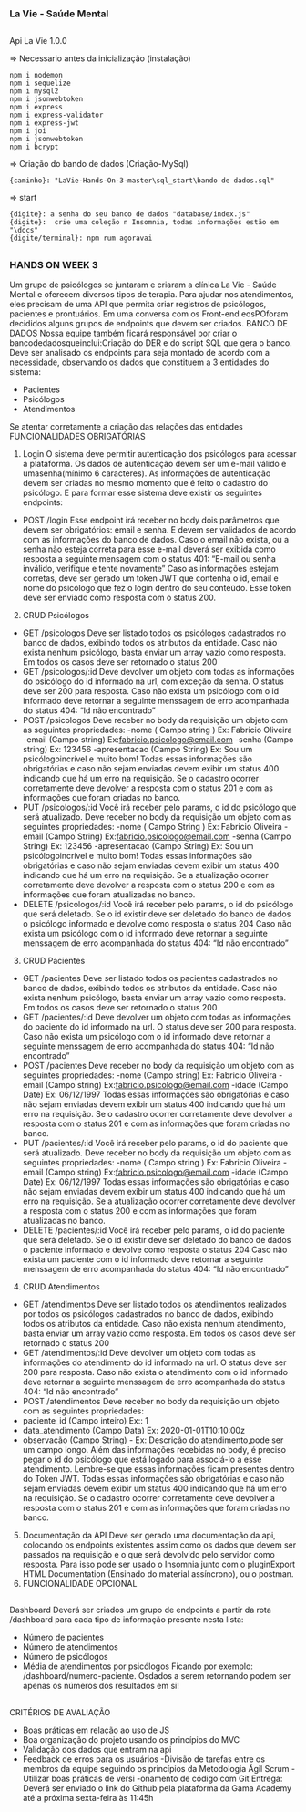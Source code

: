### La Vie - Saúde Mental
##
Api La Vie 1.0.0

=> Necessario antes da inicialização (instalação)

    npm i nodemon
    npm i sequelize
    npm i mysql2
    npm i jsonwebtoken
    npm i express
    npm i express-validator
    npm i express-jwt
    npm i joi
    npm i jsonwebtoken
    npm i bcrypt


=> Criação do bando de dados (Criação-MySql)

    {caminho}: "LaVie-Hands-On-3-master\sql_start\bando de dados.sql"

=> start

    {digite}: a senha do seu banco de dados "database/index.js"
    {digite}:  crie uma coleção n Insomnia, todas informações estão em "\docs" 
    {digite/terminal}: npm rum agoravai 
##   

### HANDS ON WEEK 3
Um grupo de psicólogos se juntaram e criaram a clínica La Vie - Saúde Mental e
oferecem diversos tipos de terapia.
Para ajudar nos atendimentos, eles precisam de uma API que permita criar registros de
psicólogos, pacientes e prontuários. Em uma conversa com os Front-end eosPOforam
decididos alguns grupos de endpoints que devem ser criados.
BANCO DE DADOS
Nossa equipe também ficará responsável por criar o bancodedadosqueinclui:Criação
do DER e do script SQL que gera o banco.
Deve ser analisado os endpoints para seja montado de acordo com a necessidade,
observando os dados que constituem a 3 entidades do sistema:
- Pacientes
- Psicólogos
- Atendimentos

Se atentar corretamente a criação das relações das entidades
FUNCIONALIDADES OBRIGATÓRIAS
1. Login
O sistema deve permitir autenticação dos psicólogos para acessar a plataforma.
Os dados de autenticação devem ser um e-mail válido e umasenha(mínimo 6
caracteres).  As informações de autenticação devem ser criadas no mesmo
momento que é feito o cadastro do psicólogo.
E para formar esse sistema deve existir os seguintes endpoints:
- POST /login
Esse endpoint irá receber no body dois parâmetros que devem ser obrigatórios:
email e senha. E devem ser validados de acordo com as informações do banco
de dados.
Caso o email não exista, ou a senha não esteja correta para esse e-mail deverá
ser exibida como resposta a seguinte mensagem com o status 401:
“E-mail ou senha inválido, verifique e tente novamente”
Caso as informações estejam corretas, deve ser gerado um token JWT que
contenha o id, email e nome do psicólogo que fez o login dentro do seu
conteúdo. Esse token deve ser enviado como resposta com o status 200.
2. CRUD Psicólogos
- GET /psicologos
Deve ser listado todos os psicólogos cadastrados no banco de dados, exibindo
todos os atributos da entidade.
Caso não exista nenhum psicólogo, basta enviar um array vazio como resposta.
Em todos os casos deve ser retornado o status 200
- GET /psicologos/:id
Deve devolver um objeto com todas as informações do psicólogo do id
informado na url, com exceção da senha. O status deve ser 200 para resposta.
Caso não exista um psicólogo com o id informado deve retornar a seguinte
menssagem de erro acompanhada do status 404:
“Id não encontrado”
- POST /psicologos
Deve receber no body da requisição um objeto com as seguintes propriedades:
-nome ( Campo string ) Ex: Fabricio Oliveira
-email (Campo string) Ex:fabricio.psicologo@email.com
-senha (Campo string) Ex: 123456
-apresentacao (Campo String) Ex: Sou um psicólogoincrível e muito bom!
Todas essas informações são obrigatórias  e caso não sejam enviadas devem
exibir um status 400 indicando que há um erro na requisição.
Se o cadastro ocorrer corretamente deve devolver a resposta com o status 201 e
com as informações que foram criadas no banco.
- PUT /psicologos/:id
Você irá receber pelo params, o id do psicólogo que será atualizado.
Deve receber no body da requisição um objeto com as seguintes propriedades:
-nome ( Campo String ) Ex: Fabricio Oliveira
-email (Campo String) Ex:fabricio.psicologo@email.com
-senha (Campo String) Ex: 123456
-apresentacao (Campo String) Ex: Sou um psicólogoincrível e muito bom!
Todas essas informações são obrigatórias  e caso não sejam enviadas devem
exibir um status 400 indicando que há um erro na requisição.
Se a atualização ocorrer corretamente deve devolver a resposta com o status 200
e com as informações que foram atualizadas no banco.
- DELETE /psicologos/:id
Você irá receber pelo params, o id do psicólogo que será deletado.
Se o id existir deve ser deletado do banco de dados o psicólogo informado e
devolve como resposta o status 204
Caso não exista um psicólogo com o id informado deve retornar a seguinte
menssagem de erro acompanhada do status 404:
“Id não encontrado”
3. CRUD Pacientes
- GET /pacientes
Deve ser listado todos os pacientes cadastrados no banco de dados, exibindo
todos os atributos da entidade.
Caso não exista nenhum psicólogo, basta enviar um array vazio como resposta.
Em todos os casos deve ser retornado o status 200
- GET /pacientes/:id
Deve devolver um objeto com todas as informações do paciente do id informado
na url. O status deve ser 200 para resposta.
Caso não exista um psicólogo com o id informado deve retornar a seguinte
menssagem de erro acompanhada do status 404:
“Id não encontrado”
- POST /pacientes
Deve receber no body da requisição um objeto com as seguintes propriedades:
-nome (Campo string) Ex: Fabricio Oliveira
-email (Campo string) Ex:fabricio.psicologo@email.com
-idade (Campo Date) Ex: 06/12/1997
Todas essas informações são obrigatórias  e caso não sejam enviadas devem
exibir um status 400 indicando que há um erro na requisição.
Se o cadastro ocorrer corretamente deve devolver a resposta com o status 201 e
com as informações que foram criadas no banco.
- PUT /pacientes/:id
Você irá receber pelo params, o id do paciente que será atualizado.
Deve receber no body da requisição um objeto com as seguintes propriedades:
-nome ( Campo string ) Ex: Fabricio Oliveira
-email (Campo string) Ex:fabricio.psicologo@email.com
-idade (Campo Date) Ex: 06/12/1997
Todas essas informações são obrigatórias  e caso não sejam enviadas devem
exibir um status 400 indicando que há um erro na requisição.
Se a atualização ocorrer corretamente deve devolver a resposta com o status 200
e com as informações que foram atualizadas no banco.
- DELETE /pacientes/:id
Você irá receber pelo params, o id do paciente que será deletado.
Se o id existir deve ser deletado do banco de dados o paciente informado e
devolve como resposta o status 204
Caso não exista um paciente com o id informado deve retornar a seguinte
menssagem de erro acompanhada do status 404:
“Id não encontrado”
4. CRUD Atendimentos
- GET /atendimentos
Deve ser listado todos os atendimentos realizados por todos os psicólogos
cadastrados no banco de dados, exibindo todos os atributos da entidade.
Caso não exista nenhum atendimento, basta enviar um array vazio como resposta.
Em todos os casos deve ser retornado o status 200
- GET /atendimentos/:id
Deve devolver um objeto com todas as informações do atendimento do id
informado na url. O status deve ser 200 para resposta.
Caso não exista o atendimento com o id informado deve retornar a seguinte
menssagem de erro acompanhada do status 404:
“Id não encontrado”
- POST /atendimentos
Deve receber no body da requisição um objeto com as seguintes propriedades:
- paciente_id (Campo inteiro) Ex:: 1
- data_atendimento (Campo Data) Ex: 2020-01-01T10:10:00z
- observação (Campo String) - Ex: Descrição do atendimento,pode ser um
campo longo.
Além das informações recebidas no body, é preciso pegar o id do psicólogo que
está logado para associá-lo a esse atendimento. Lembre-se que essas
informações ficam presentes dentro do Token JWT.
Todas essas informações são obrigatórias  e caso não sejam enviadas devem
exibir um status 400 indicando que há um erro na requisição.
Se o cadastro ocorrer corretamente deve devolver a resposta com o status 201 e
com as informações que foram criadas no banco.
5. Documentação da API
Deve ser gerado uma documentação da api, colocando os endpoints existentes
assim como os dados que devem ser passados na requisição e o que será
devolvido pelo servidor como resposta.
Para isso pode ser usado o Insomnia junto com o pluginExport HTML
Documentation (Ensinado do material assíncrono), ou o postman.
6. FUNCIONALIDADE OPCIONAL
##
Dashboard
Deverá ser criados um grupo de endpoints a partir da rota /dashboard para cada tipo de
informação presente nesta lista:
- Número de pacientes
- Número de atendimentos
- Número de psicólogos
- Média de atendimentos por psicólogos
Ficando por exemplo: /dashboard/numero-paciente. Osdados a serem retornando
podem ser apenas os números dos resultados em si!
##
CRITÉRIOS DE AVALIAÇÃO
- Boas práticas em relação ao uso de JS
- Boa organização do projeto usando os princípios do  MVC
- Validação dos dados que entram na api
- Feedback de erros para os usuários
-Divisão de tarefas entre os membros da equipe seguindo os princípios da
Metodologia Ágil Scrum
-Utilizar boas práticas de versi
-onamento de código com Git
Entrega:
Deverá ser enviado o link do Github pela plataforma da Gama Academy até a próxima
sexta-feira às 11:45h
